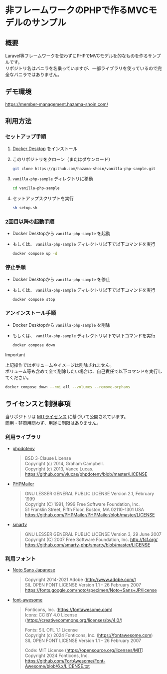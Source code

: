 # 非フレームワークのPHPで作るMVCモデルのサンプル

## 概要

Laravel等フレームワークを使わずにPHPでMVCモデルを的なものを作るサンプルです。  
リポジトリ名はバニラを名乗っていますが、一部ライブラリを使っているので完全なバニラではありません。

## デモ環境

<https://member-management.hazama-shoin.com/>

## 利用方法

### セットアップ手順

1. [Docker Desktop](https://docs.docker.com/desktop/) をインストール

2. このリポジトリをクローン（またはダウンロード）

    ``` bash
    git clone https://github.com/hazama-shoin/vanilla-php-sample.git
    ```

3. `vanilla-php-sample` ディレクトリに移動

    ``` bash
    cd vanilla-php-sample
    ```

4. セットアップスクリプトを実行

    ``` bash
    sh setup.sh
    ```

### 2回目以降の起動手順

* Docker Desktopから `vanilla-php-sample` を起動
* もしくは、 `vanilla-php-sample` ディレクトリ以下で以下コマンドを実行

    ``` bash
    docker compose up -d
    ```

### 停止手順

* Docker Desktopから `vanilla-php-sample` を停止
* もしくは、 `vanilla-php-sample` ディレクトリ以下で以下コマンドを実行

    ``` bash
    docker compose stop
    ```

### アンインストール手順

* Docker Desktopから `vanilla-php-sample` を削除
* もしくは、 `vanilla-php-sample` ディレクトリ以下で以下コマンドを実行

    ``` bash
    docker compose down
    ```

> [!IMPORTANT]
> 上記操作ではボリュームやイメージは削除されません。  
> ボリューム等も含めて全て削除したい場合は、自己責任で以下コマンドを実行してください。  
>
> ``` bash
> docker compose down --rmi all --volumes --remove-orphans
> ```

## ライセンスと制限事項

当リポジトリは [MITライセンス](/LICENSE) に基づいて公開されています。  
商用・非商用問わず、用途に制限はありません。

### 利用ライブラリ

* [phpdotenv](https://github.com/vlucas/phpdotenv)

    > BSD 3-Clause License  
    > Copyright (c) 2014, Graham Campbell.  
    > Copyright (c) 2013, Vance Lucas.  
    > <https://github.com/vlucas/phpdotenv/blob/master/LICENSE>

* [PHPMailer](https://github.com/PHPMailer/PHPMailer)

    > GNU LESSER GENERAL PUBLIC LICENSE Version 2.1, February 1999  
    > Copyright (C) 1991, 1999 Free Software Foundation, Inc.  
    > 51 Franklin Street, Fifth Floor, Boston, MA  02110-1301  USA  
    > <https://github.com/PHPMailer/PHPMailer/blob/master/LICENSE>

* [smarty](https://github.com/smarty-php/smarty)

    > GNU LESSER GENERAL PUBLIC LICENSE Version 3, 29 June 2007  
    > Copyright (C) 2007 Free Software Foundation, Inc. <http://fsf.org/>  
    > <https://github.com/smarty-php/smarty/blob/master/LICENSE>

### 利用フォント

* [Noto Sans Japanese](https://fonts.google.com/noto/specimen/Noto+Sans+JP)

    > Copyright 2014-2021 Adobe (<http://www.adobe.com/>)  
    > SIL OPEN FONT LICENSE Version 1.1 - 26 February 2007  
    > <https://fonts.google.com/noto/specimen/Noto+Sans+JP/license>

* [font-awesome](https://github.com/FortAwesome/Font-Awesome/tree/6.7.1)

    > Fonticons, Inc. (<https://fontawesome.com>)  
    > Icons: CC BY 4.0 License (<https://creativecommons.org/licenses/by/4.0/>)  
    >
    > Fonts: SIL OFL 1.1 License  
    > Copyright (c) 2024 Fonticons, Inc. (<https://fontawesome.com>)  
    > SIL OPEN FONT LICENSE Version 1.1 - 26 February 2007
    >
    > Code: MIT License (<https://opensource.org/licenses/MIT>) Copyright 2024 Fonticons, Inc.  
    > <https://github.com/FortAwesome/Font-Awesome/blob/6.x/LICENSE.txt>
